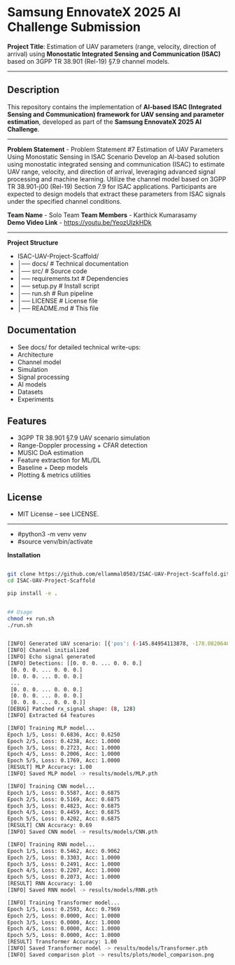 # Samsung EnnovateX 2025 AI Challenge Submission  

**Project Title**: Estimation of UAV parameters (range, velocity, direction of arrival) using **Monostatic Integrated Sensing and Communication (ISAC)** based on 3GPP TR 38.901 (Rel-19) §7.9 channel models.  

---


##  Description  
This repository contains the implementation of **AI-based ISAC (Integrated Sensing and Communication) framework for UAV sensing and parameter estimation**, developed as part of the **Samsung EnnovateX 2025 AI Challenge**.  


---


**Problem Statement** - Problem Statement #7
Estimation of UAV Parameters Using Monostatic Sensing in ISAC Scenario
Develop an AI-based solution using monostatic integrated sensing and communication (ISAC) to estimate UAV range, velocity, and direction of arrival, leveraging advanced signal processing and machine learning. Utilize the channel model based on 3GPP TR 38.901-j00 (Rel-19) Section 7.9 for ISAC applications. Participants are expected to design models that extract these parameters from ISAC signals under the specified channel conditions.  

**Team Name** - Solo Team 
**Team Members** - Karthick Kumarasamy  
**Demo Video Link** -  https://youtu.be/YeozUlzkHDk


---
**Project Structure**
- ISAC-UAV-Project-Scaffold/
- │── docs/ # Technical documentation
- │── src/ # Source code
- │── requirements.txt # Dependencies
- │── setup.py # Install script
- │── run.sh # Run pipeline
- │── LICENSE # License file
- │── README.md # This file


## Documentation
- See docs/ for detailed technical write-ups:
- Architecture
- Channel model
- Simulation
- Signal processing
- AI models
- Datasets
- Experiments


## Features
- 3GPP TR 38.901 §7.9 UAV scenario simulation
- Range-Doppler processing + CFAR detection
- MUSIC DoA estimation
- Feature extraction for ML/DL
- Baseline + Deep models
- Plotting & metrics utilities

## License
- MIT License – see LICENSE.

---

- #python3 -m venv venv
- #source venv/bin/activate

**Installation**
```bash

git clone https://github.com/ellammal0503/ISAC-UAV-Project-Scaffold.git
cd ISAC-UAV-Project-Scaffold

pip install -e .


## Usage
chmod +x run.sh
./run.sh


[INFO] Generated UAV scenario: [{'pos': (-145.84954113878, -178.08206464864807, 149.59066279986354), 'vel': (28.97654438306837, 5.555555555555555), 'size': (0.3, 0.4, 0.2), 'los': False}, {'pos': (420.2457855892241, 402.1074406308873, 157.36340785162017), 'vel': (27.092613058565828, 11.11111111111111), 'size': (1.6, 1.5, 0.7), 'los': True}]
[INFO] Channel initialized
[INFO] Echo signal generated
[INFO] Detections: [[0. 0. 0. ... 0. 0. 0.]
 [0. 0. 0. ... 0. 0. 0.]
 [0. 0. 0. ... 0. 0. 0.]
 ...
 [0. 0. 0. ... 0. 0. 0.]
 [0. 0. 0. ... 0. 0. 0.]
 [0. 0. 0. ... 0. 0. 0.]]
[DEBUG] Patched rx_signal shape: (8, 128)
[INFO] Extracted 64 features

[INFO] Training MLP model...
Epoch 1/5, Loss: 0.6836, Acc: 0.6250
Epoch 2/5, Loss: 0.4238, Acc: 1.0000
Epoch 3/5, Loss: 0.2723, Acc: 1.0000
Epoch 4/5, Loss: 0.2006, Acc: 1.0000
Epoch 5/5, Loss: 0.1769, Acc: 1.0000
[RESULT] MLP Accuracy: 1.00
[INFO] Saved MLP model -> results/models/MLP.pth

[INFO] Training CNN model...
Epoch 1/5, Loss: 0.5587, Acc: 0.6875
Epoch 2/5, Loss: 0.5169, Acc: 0.6875
Epoch 3/5, Loss: 0.4823, Acc: 0.6875
Epoch 4/5, Loss: 0.4459, Acc: 0.6875
Epoch 5/5, Loss: 0.4202, Acc: 0.6875
[RESULT] CNN Accuracy: 0.69
[INFO] Saved CNN model -> results/models/CNN.pth

[INFO] Training RNN model...
Epoch 1/5, Loss: 0.5462, Acc: 0.9062
Epoch 2/5, Loss: 0.3303, Acc: 1.0000
Epoch 3/5, Loss: 0.2491, Acc: 1.0000
Epoch 4/5, Loss: 0.2207, Acc: 1.0000
Epoch 5/5, Loss: 0.2073, Acc: 1.0000
[RESULT] RNN Accuracy: 1.00
[INFO] Saved RNN model -> results/models/RNN.pth

[INFO] Training Transformer model...
Epoch 1/5, Loss: 0.2593, Acc: 0.7969
Epoch 2/5, Loss: 0.0000, Acc: 1.0000
Epoch 3/5, Loss: 0.0000, Acc: 1.0000
Epoch 4/5, Loss: 0.0000, Acc: 1.0000
Epoch 5/5, Loss: 0.0000, Acc: 1.0000
[RESULT] Transformer Accuracy: 1.00
[INFO] Saved Transformer model -> results/models/Transformer.pth
[INFO] Saved comparison plot -> results/plots/model_comparison.png

